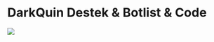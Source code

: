 # DarkQuin Destek & Botlist & Code

<a href="https://discord.gg/TRBvkUU"><img src="https://discord.com/api/guilds/730080838477414533/widget.png?style=banner2" /></a>